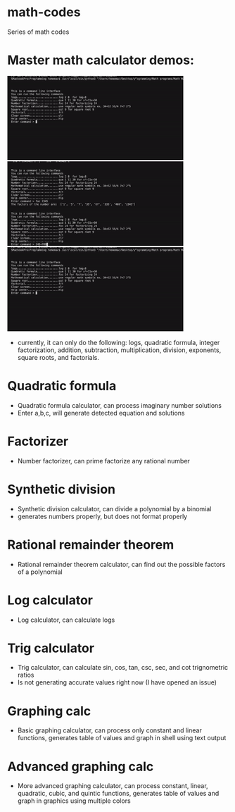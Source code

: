 # math-codes
Series of math codes
# Master math calculator demos:
<img src="mathcalc1.gif" width="400"> <img src="mathcalc2.gif" width="400"> <img src="mathcalc3.gif" width="400">

- currently, it can only do the following: logs, quadratic formula, integer factorization, addition, subtraction, multiplication, division, exponents, square roots, and factorials.
# Quadratic formula
 - Quadratic formula calculator, can process imaginary number solutions
 - Enter a,b,c, will generate detected equation and solutions
# Factorizer
 - Number factorizer, can prime factorize any rational number
# Synthetic division
 - Synthetic division calculator, can divide a polynomial by a binomial
 - generates numbers properly, but does not format properly
# Rational remainder theorem
 - Rational remainder theorem calculator, can find out the possible factors of a polynomial
# Log calculator
 - Log calculator, can calculate logs
# Trig calculator
 - Trig calculator, can calculate sin, cos, tan, csc, sec, and cot trignometric ratios
 - Is not generating accurate values right now (I have opened an issue)
# Graphing calc
 - Basic graphing calculator, can process only constant and linear functions, generates table of values and graph in shell using text output
# Advanced graphing calc
 - More advanced graphing calculator, can process constant, linear, quadratic, cubic, and quintic functions, generates table of values and graph in graphics using multiple colors
